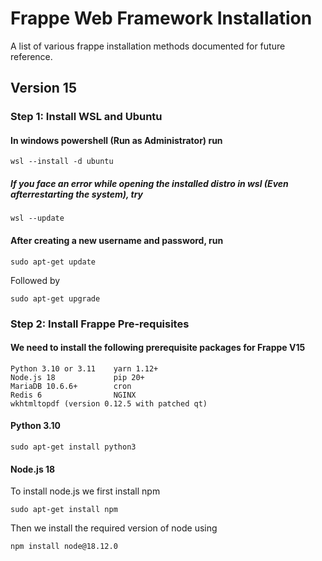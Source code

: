 # Frappe Web Framework Installation
A list of various frappe installation methods documented for future reference.

## Version 15
<h3><b> Step 1: Install WSL and Ubuntu </b></h3>

#### In windows powershell (Run as Administrator) run 
    wsl --install -d ubuntu

##### If you face an error while opening the installed distro in wsl (Even afterrestarting the system), try
    wsl --update


#### After creating a new username and password, run 
    sudo apt-get update
Followed by

    sudo apt-get upgrade
      
<h3><b> Step 2: Install Frappe Pre-requisites </b></h3>

#### We need to install the following prerequisite packages for Frappe V15
    Python 3.10 or 3.11    yarn 1.12+  
    Node.js 18             pip 20+ 
    MariaDB 10.6.6+        cron
    Redis 6                NGINX
    wkhtmltopdf (version 0.12.5 with patched qt)

#### Python 3.10
    sudo apt-get install python3

#### Node.js 18
To install node.js we first install npm

    sudo apt-get install npm
Then we install the required version of node using

    npm install node@18.12.0
